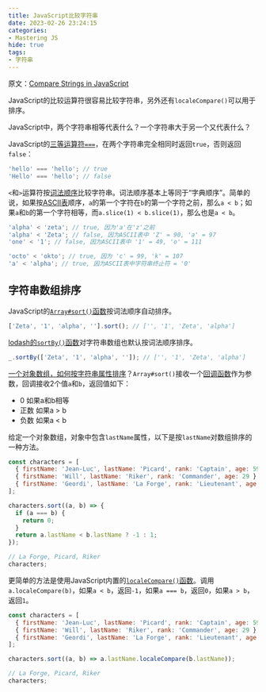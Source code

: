 ```yaml
---
title: JavaScript比较字符串
date: 2023-02-26 23:24:15
categories:
- Mastering JS
hide: true
tags:
- 字符串
---
```


原文：[Compare Strings in JavaScript](https://masteringjs.io/tutorials/fundamentals/compare-strings)

JavaScript的比较运算符很容易比较字符串，另外还有`localeCompare()`可以用于排序。

<!-- more -->

JavaScript中，两个字符串相等代表什么？一个字符串大于另一个又代表什么？

JavaScript的[三等运算符`===`](https://masteringjs.io/tutorials/fundamentals/equals)，在两个字符串完全相同时返回`true`，否则返回`false`：

```javascript
'hello' === 'hello'; // true
'Hello' === 'hello'; // false
```

`<`和`>`运算符按[词法顺序](https://en.wikipedia.org/wiki/Lexicographical_order)比较字符串。词法顺序基本上等同于“字典顺序”。简单的说，如果按[ASCII表](https://en.wikipedia.org/wiki/ASCII)顺序，`a`的第一个字符在`b`的第一个字符之前，那么`a < b`；如果`a`和`b`的第一个字符相等，而`a.slice(1) < b.slice(1)`，那么也是`a < b`。

```javascript
'alpha' < 'zeta'; // true, 因为'a'在'z'之前
'alpha' < 'Zeta'; // false, 因为ASCII表中 'Z' = 90, 'a' = 97
'one' < '1'; // false, 因为ASCII表中 '1' = 49, 'o' = 111

'octo' < 'okto'; // true, 因为 'c' = 99, 'k' = 107
'a' < 'alpha'; // true, 因为ASCII表中字符串终止符 = '0'
```

## 字符串数组排序

JavaScript的[`Array#sort()`函数](https://developer.mozilla.org/en-US/docs/Web/JavaScript/Reference/Global_Objects/Array/sort)按词法顺序自动排序。

```javascript
['Zeta', '1', 'alpha', ''].sort(); // ['', '1', 'Zeta', 'alpha']
```

[lodash的`sortBy()`函数](https://masteringjs.io/tutorials/lodash/sortby)对字符串数组也默认按词法顺序排序。

```javascript
_.sortBy(['Zeta', '1', 'alpha', '']); // ['', '1', 'Zeta', 'alpha']
```

[一个对象数组，如何按字符串属性排序](https://masteringjs.io/tutorials/fundamentals/sort-array-of-objects)？`Array#sort()`接收一个[回调函数](https://masteringjs.io/tutorials/fundamentals/callbacks)作为参数，回调接收2个值`a`和`b`，返回值如下：

* 0 如果a和b相等
* 正数 如果a > b
* 负数 如果a < b

给定一个对象数组，对象中包含`lastName`属性，以下是按`lastName`对数组排序的一种方法。

```javascript
const characters = [
  { firstName: 'Jean-Luc', lastName: 'Picard', rank: 'Captain', age: 59 },
  { firstName: 'Will', lastName: 'Riker', rank: 'Commander', age: 29 },
  { firstName: 'Geordi', lastName: 'La Forge', rank: 'Lieutenant', age: 29 }
];

characters.sort((a, b) => {
  if (a === b) {
    return 0;
  }
  return a.lastName < b.lastName ? -1 : 1;
});

// La Forge, Picard, Riker
characters;
```

更简单的方法是使用JavaScript内置的[`localeCompare()`函数](https://www.w3schools.com/jsref/jsref_localecompare.asp)。调用`a.localeCompare(b)`，如果`a < b`，返回`-1`，如果`a === b`，返回`0`，如果`a > b`，返回`1`。

```javascript
const characters = [
  { firstName: 'Jean-Luc', lastName: 'Picard', rank: 'Captain', age: 59 },
  { firstName: 'Will', lastName: 'Riker', rank: 'Commander', age: 29 },
  { firstName: 'Geordi', lastName: 'La Forge', rank: 'Lieutenant', age: 29 }
];

characters.sort((a, b) => a.lastName.localeCompare(b.lastName));

// La Forge, Picard, Riker
characters;
```

